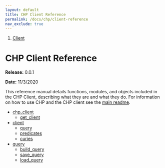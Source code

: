 ```yaml
---
layout: default
title: CHP Client Reference
permalink: /docs/chp/client-reference
nav_exclude: true
---
```

<nav class="breadcrumb-nav" aria-label="Breadcrumb">
    <ol class="breadcrumb-nav-list">
        <li class="breadcrumb-nav-list-item">
            <a href="/docs/chp/chp_client.html" class="breadcrumb-nav">Client</a>
        </li>
    </ol>
</nav>

# CHP Client Reference

**Release:** 0.0.1

**Date:** 11/3/2020

This reference manual details functions, modules, and objects included in the CHP Client, describing what they are and what they do. For information on how to use CHP and the CHP client see the [main readme](../README.md#introduction).

- [chp_client](init.md)
  - [get_client](init.md#chp_clientget_client)
- [client](client.md)
  - [query](client.md#chpclientquery)
  - [predicates](client.md#chpclientpredicates)
  - [curies](client.md#chpclientcuries)
- [query](query.md)
  - [build_query](query.md#chp_clientquerybuild_query)
  - [save_query](query.md#chp_clientquerysave_query)
  - [load_query](query.md#chp_clientqueryload_query)
